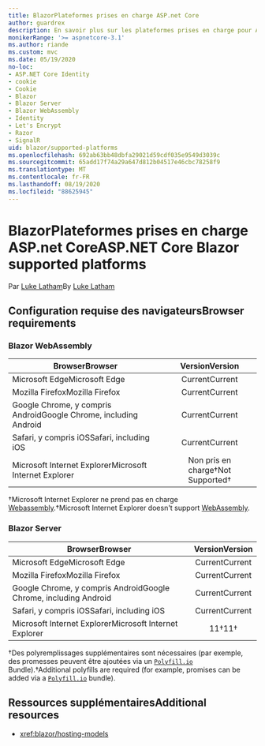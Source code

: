 ```yaml
---
title: BlazorPlateformes prises en charge ASP.net Core
author: guardrex
description: En savoir plus sur les plateformes prises en charge pour ASP.NET Core Blazor .
monikerRange: '>= aspnetcore-3.1'
ms.author: riande
ms.custom: mvc
ms.date: 05/19/2020
no-loc:
- ASP.NET Core Identity
- cookie
- Cookie
- Blazor
- Blazor Server
- Blazor WebAssembly
- Identity
- Let's Encrypt
- Razor
- SignalR
uid: blazor/supported-platforms
ms.openlocfilehash: 692ab63bb48dbfa29021d59cdf035e9549d3039c
ms.sourcegitcommit: 65add17f74a29a647d812b04517e46cbc78258f9
ms.translationtype: MT
ms.contentlocale: fr-FR
ms.lasthandoff: 08/19/2020
ms.locfileid: "88625945"
---
```

# <a name="aspnet-core-no-locblazor-supported-platforms"></a><span data-ttu-id="29793-103">BlazorPlateformes prises en charge ASP.net Core</span><span class="sxs-lookup"><span data-stu-id="29793-103">ASP.NET Core Blazor supported platforms</span></span>

<span data-ttu-id="29793-104">Par [Luke Latham](https://github.com/guardrex)</span><span class="sxs-lookup"><span data-stu-id="29793-104">By [Luke Latham](https://github.com/guardrex)</span></span>

## <a name="browser-requirements"></a><span data-ttu-id="29793-105">Configuration requise des navigateurs</span><span class="sxs-lookup"><span data-stu-id="29793-105">Browser requirements</span></span>

### Blazor WebAssembly

| <span data-ttu-id="29793-106">Browser</span><span class="sxs-lookup"><span data-stu-id="29793-106">Browser</span></span>                          | <span data-ttu-id="29793-107">Version</span><span class="sxs-lookup"><span data-stu-id="29793-107">Version</span></span>               |
| -------------------------------- | :-------------------: |
| <span data-ttu-id="29793-108">Microsoft Edge</span><span class="sxs-lookup"><span data-stu-id="29793-108">Microsoft Edge</span></span>                   | <span data-ttu-id="29793-109">Current</span><span class="sxs-lookup"><span data-stu-id="29793-109">Current</span></span>               |
| <span data-ttu-id="29793-110">Mozilla Firefox</span><span class="sxs-lookup"><span data-stu-id="29793-110">Mozilla Firefox</span></span>                  | <span data-ttu-id="29793-111">Current</span><span class="sxs-lookup"><span data-stu-id="29793-111">Current</span></span>               |
| <span data-ttu-id="29793-112">Google Chrome, y compris Android</span><span class="sxs-lookup"><span data-stu-id="29793-112">Google Chrome, including Android</span></span> | <span data-ttu-id="29793-113">Current</span><span class="sxs-lookup"><span data-stu-id="29793-113">Current</span></span>               |
| <span data-ttu-id="29793-114">Safari, y compris iOS</span><span class="sxs-lookup"><span data-stu-id="29793-114">Safari, including iOS</span></span>            | <span data-ttu-id="29793-115">Current</span><span class="sxs-lookup"><span data-stu-id="29793-115">Current</span></span>               |
| <span data-ttu-id="29793-116">Microsoft Internet Explorer</span><span class="sxs-lookup"><span data-stu-id="29793-116">Microsoft Internet Explorer</span></span>      | <span data-ttu-id="29793-117">Non pris en charge&dagger;</span><span class="sxs-lookup"><span data-stu-id="29793-117">Not Supported&dagger;</span></span> |

<span data-ttu-id="29793-118">&dagger;Microsoft Internet Explorer ne prend pas en charge [Webassembly](https://webassembly.org).</span><span class="sxs-lookup"><span data-stu-id="29793-118">&dagger;Microsoft Internet Explorer doesn't support [WebAssembly](https://webassembly.org).</span></span>

### Blazor Server

| <span data-ttu-id="29793-119">Browser</span><span class="sxs-lookup"><span data-stu-id="29793-119">Browser</span></span>                          | <span data-ttu-id="29793-120">Version</span><span class="sxs-lookup"><span data-stu-id="29793-120">Version</span></span>    |
| -------------------------------- | :--------: |
| <span data-ttu-id="29793-121">Microsoft Edge</span><span class="sxs-lookup"><span data-stu-id="29793-121">Microsoft Edge</span></span>                   | <span data-ttu-id="29793-122">Current</span><span class="sxs-lookup"><span data-stu-id="29793-122">Current</span></span>    |
| <span data-ttu-id="29793-123">Mozilla Firefox</span><span class="sxs-lookup"><span data-stu-id="29793-123">Mozilla Firefox</span></span>                  | <span data-ttu-id="29793-124">Current</span><span class="sxs-lookup"><span data-stu-id="29793-124">Current</span></span>    |
| <span data-ttu-id="29793-125">Google Chrome, y compris Android</span><span class="sxs-lookup"><span data-stu-id="29793-125">Google Chrome, including Android</span></span> | <span data-ttu-id="29793-126">Current</span><span class="sxs-lookup"><span data-stu-id="29793-126">Current</span></span>    |
| <span data-ttu-id="29793-127">Safari, y compris iOS</span><span class="sxs-lookup"><span data-stu-id="29793-127">Safari, including iOS</span></span>            | <span data-ttu-id="29793-128">Current</span><span class="sxs-lookup"><span data-stu-id="29793-128">Current</span></span>    |
| <span data-ttu-id="29793-129">Microsoft Internet Explorer</span><span class="sxs-lookup"><span data-stu-id="29793-129">Microsoft Internet Explorer</span></span>      | <span data-ttu-id="29793-130">11&dagger;</span><span class="sxs-lookup"><span data-stu-id="29793-130">11&dagger;</span></span> |

<span data-ttu-id="29793-131">&dagger;Des polyremplissages supplémentaires sont nécessaires (par exemple, des promesses peuvent être ajoutées via un [`Polyfill.io`](https://polyfill.io/v3/) Bundle).</span><span class="sxs-lookup"><span data-stu-id="29793-131">&dagger;Additional polyfills are required (for example, promises can be added via a [`Polyfill.io`](https://polyfill.io/v3/) bundle).</span></span>

## <a name="additional-resources"></a><span data-ttu-id="29793-132">Ressources supplémentaires</span><span class="sxs-lookup"><span data-stu-id="29793-132">Additional resources</span></span>

* <xref:blazor/hosting-models>
